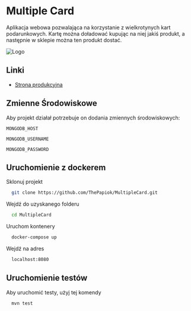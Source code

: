 
# Multiple Card

Aplikacja webowa pozwalająca na korzystanie z wielkrotynych kart podarunkowych. Kartę można doładować kupując na niej jakiś produkt, a następnie w sklepie można ten produkt dostać.


![Logo](https://i.imgur.com/4RCLq1L.png)

## Linki

- [Strona produkcyjna](https://multiplecard-neq8.onrender.com/)


## Zmienne Środowiskowe

Aby projekt działał potrzebuje on dodania zmiennych środowiskowych:

`MONGODB_HOST`

`MONGODB_USERNAME`

`MONGODB_PASSWORD`


## Uruchomienie z dockerem

Sklonuj projekt

```bash
  git clone https://github.com/ThePapiok/MultipleCard.git
```

Wejdź do uzyskanego folderu

```bash
  cd MultipleCard
```

Uruchom kontenery

```bash
  docker-compose up
```

Wejdź na adres

```bash
  localhost:8080
```


## Uruchomienie testów

Aby uruchomić testy, użyj tej komendy

```bash
  mvn test
```


 

